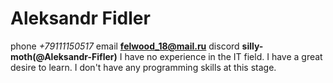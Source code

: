 # Aleksandr Fidler
phone *+79111150517* email **felwood_18@mail.ru**
discord **silly-moth(@Aleksandr-Fifler)**
I have no experience in the IT field. I have a great desire to learn.
I don't have any programming skills at this stage.